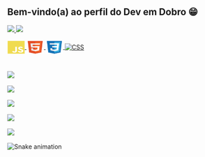 ## Bem-vindo(a) ao perfil do Dev em Dobro 😁

 <div>
   <a href="https://github.com/PedroHLZ">
   <img height="180em" src="https://github-readme-stats.vercel.app/api?username=PedroHLZ&show_icons=true&theme=swift&include_all_commits=true&count_private=true"/>
     
   <img height="180em" src="https://github-readme-stats.vercel.app/api/top-langs/?username=PedroHLZ&layout=compact&langs_count=6&theme=swift"/>
     

</div>
<div style="display: inline_block"><br>
  
  <img align="center" alt="Js" height="30" width="40" src="https://raw.githubusercontent.com/devicons/devicon/master/icons/javascript/javascript-plain.svg">
  
  <img align="center" alt="HTML" height="30" width="40" src="https://raw.githubusercontent.com/devicons/devicon/master/icons/html5/html5-original.svg">
  
  <img align="center" alt="CSS" height="30" width="40" src="https://raw.githubusercontent.com/devicons/devicon/master/icons/css3/css3-original.svg">
  <img align="center" alt="CSS" height="30" width="40" src="https://cdn.jsdelivr.net/gh/devicons/devicon@v2.15.1/devicon.min.css">
  
  
</div>
  

          
          
  
 
 <br>
 
  ###
  
 
<div> 
  <a href="https://www.youtube.com/pedrohlz" target="_blank"><img src="https://img.shields.io/badge/YouTube-FF0000?style=for-the-badge&logo=youtube&logoColor=white" target="_blank"></a>
  
  <a href="https://instagram.com/pedrohlz" target="_blank"><img src="https://img.shields.io/badge/-Instagram-%23E4405F?style=for-the-badge&logo=instagram&logoColor=white" target="_blank"></a>
  
 <a href="https://discord.gg/5DVhGKVf4h" target="_blank"><img src="https://img.shields.io/badge/Discord-7289DA?style=for-the-badge&logo=discord&logoColor=white" target="_blank"></a> 
  
  <a href = "mailto:m"><img src="https://img.shields.io/badge/-Gmail-%23333?style=for-the-badge&logo=gmail&logoColor=white" target="_blank"></a>
  
  <a href="https://www.linkedin.com/in/pedrohlz" target="_blank"><img src="https://img.shields.io/badge/-LinkedIn-%230077B5?style=for-the-badge&logo=linkedin&logoColor=white" target="_blank"></a> 
 
  ![Snake animation](https://github.com/PedroHLZ/pedrohlz/blob/output/github-contribution-grid-snake.svg)

</div>
